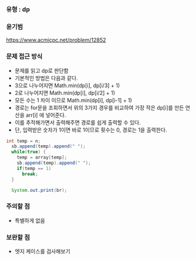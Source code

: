 ### 유형 : dp
### 윤기범
https://www.acmicpc.net/problem/12852

### 문제 접근 방식
  - 문제를 읽고 dp로 판단함
  - 기본적인 방법은 다음과 같다.
  - 3으로 나누어지면 Math.min(dp[i], dp[i/3] + 1)
  - 2로 나누어지면 Math.min(dp[i], dp[i/2] + 1)
  - 모든 수는 1 차이 이므로 Math.min(dp[i], dp[i-1] + 1)
  - 경로는 for문을 조회하면서 위의 3가지 경우를 비교하여 가장 작은 dp[i]를 만든 연산을 arr[i] 에 넣어준다.
  - 이를 추적해가면서 출력해주면 경로를 쉽게 출력할 수 있다.
  - 단, 입력받은 숫자가 1이면 바로 1이므로 횟수는 0, 경로는 1을 출력한다.
  ``` java
  int temp = n;
    sb.append(temp).append(" ");
    while(true) {
      temp = array[temp];
      sb.append(temp).append(" ");
      if(temp == 1)
        break;
    }

    System.out.print(br);
  ```
  
### 주의할 점
  - 특별하게 없음

### 보완할 점
  - 엣지 케이스를 검사해보기

